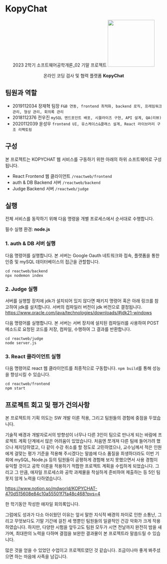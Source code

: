 # KopyChat

<center>
2023 2학기 소프트웨어공학개론_02 기말 프로젝트

<img src="https://github.com/dgu-KOPYCHAT/KopyChat/assets/121276581/d9ca323d-1a73-4d13-ac42-d4a134465ae8" width="150" />

온라인 코딩 검사 및 협력 플랫폼 **KopyChat**
</center>

## 팀원과 역할
- 2019112034 장재혁 팀장
`F&B 연동, frontend 최적화, backend 로직, 프레임워크 관리, 형상 관리, 회의록 관리`
- 2018112376 전우진
`mySQL 엔드포인트 배포, 시퀄라이즈 구현, API 설계, QA(리뷰)`
- 2020112039 윤성우
`frontend UI, 유스케이스&클래스 설계, React 라이브러리 구조 리팩토링`

## 구성
본 프로젝트는 KOPYCHAT 웹 서비스를 구동하기 위한 아래의 하위 소프트웨어로 구성됩니다.
- React Frontend 웹 클라이언트 `/reactweb/frontend`
- auth & DB Backend 서버 `/reactweb/backend`
- Judge Backend 서버 `/reactweb/judge`

## 실행
전체 서비스를 동작하기 위해 다음 명령을 개별 프로세스에서 순서대로 수행합니다.

필수 실행 환경: **node.js**

### 1. auth & DB 서버 실행
다음 명령어를 실행합니다. 본 서버는 Google Oauth 네트워크와 접속, 플랫폼을 통한 인증 및 mySQL 데이터베이스의 접근을 관할합니다.
```shell
cd reactweb/backend
npx nodemon index
```
### 2. Judge 실행
서버를 실행할 장치에 jdk가 설치되어 있지 않다면 패키지 명령어 혹은 아래 링크를 참고하여 jdk를 설치합니다. 서버의 컴파일러 버전이 jdk 버전으로 결정됩니다.
https://www.oracle.com/java/technologies/downloads/#jdk21-windows

다음 명령어를 실행합니다. 본 서버는 서버 장치에 설치된 컴파일러를 사용하여 POST 메소드로 요청된 코드를 저장, 컴파일, 수행하여 그 결과를 반환합니다.
```shell
cd reactweb/judge
node server.js
```
### 3. React 클라이언트 실행
다음 명령어로 react 웹 클라이언트를 최종적으로 구동합니다. `npm build`를 통해 성능을 향상시킬 수 있습니다.
```shell
cd reactweb/frontend
npm start
```



## 프로젝트 회고 및 평가 건의사항

본 프로젝트의 기획 의도는 SW 개발 이론 적용, 그리고 팀원들의 경험에 중점을 두었습니다.

기술적 배경과 개발자로서의 방향성이 너무나 다른 3인이 팀으로 만나게 되는 바람에 프로젝트 계획 단계에서 많은 어려움이 있었습니다. 처음엔 쪼개져 다른 팀에 들어가려 했으나 제지당하였고, 다 같이 수강 취소를 할 정도로 고민하였으나, 교수님께서 적은 인원에게 걸맞는 평가 기준을 적용해 주시겠다는 말씀에 다소 품질을 희생하더라도 이번 기회에 mySQL, Node.js 등의 팀원들이 공평하게 경험해 보지 못했으면서 사용 경험이 유익할 것이고 공학 이론을 적용하기 적합한 프로젝트 계획을 수립하게 되었습니다. 그리고 그 만큼, 애자일 프로세스와 공학 과제물을 착실하게 준비하여 제출하는 등 5인 팀 못지 않게 노력을 다하였습니다.

https://www.notion.so/mdworld/KOPYCHAT-470d515608e84c10a55501f7fa48c468?pvs=4

한 학기동안 작성한 애자일 회의록입니다.

그럼에도 성과가 다소 아쉬웠던 이유는 앞서 말한 지식적 배경의 차이로 인한 소통난, 그리고 무엇보다도 기말 기간에 걸친 세 명뿐인 팀원들의 일괄적인 건강 악화가 크게 작용하였습니다. 하지만, 다양한 시험을 앞두고도 팀원 모두가 시연 전날까지 완전히 밤을 새가며, 최대한의 노력을 다하며 결점을 보완한 결과물이 본 프로젝트라 말씀드릴 수 있습니다.

많은 것을 얻을 수 있었던 수업이고 프로젝트였던 것 같습니다. 조금이나마 좋게 봐주셨으면 하는 마음에 사족을 남깁니다.

